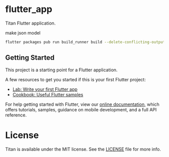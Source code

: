 # flutter_app

Titan Flutter application.


make json model

```bash
flutter packages pub run build_runner build --delete-conflicting-outputs

```

## Getting Started

This project is a starting point for a Flutter application.

A few resources to get you started if this is your first Flutter project:

- [Lab: Write your first Flutter app](https://flutter.dev/docs/get-started/codelab)
- [Cookbook: Useful Flutter samples](https://flutter.dev/docs/cookbook)

For help getting started with Flutter, view our 
[online documentation](https://flutter.dev/docs), which offers tutorials, 
samples, guidance on mobile development, and a full API reference.

# License

Titan is available under the MIT license. See the [LICENSE](LICENSE) file for more info.
